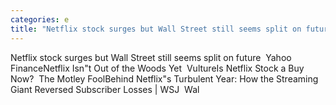 ```yaml
---
categories: e
title: "Netflix stock surges but Wall Street still seems split on future  Yahoo Finance"
---
```

Netflix stock surges but Wall Street still seems split on future&nbsp;&nbsp;Yahoo FinanceNetflix Isn"t Out of the Woods Yet&nbsp;&nbsp;VultureIs Netflix Stock a Buy Now?&nbsp;&nbsp;The Motley FoolBehind Netflix"s Turbulent Year: How the Streaming Giant Reversed Subscriber Losses | WSJ&nbsp;&nbsp;Wal